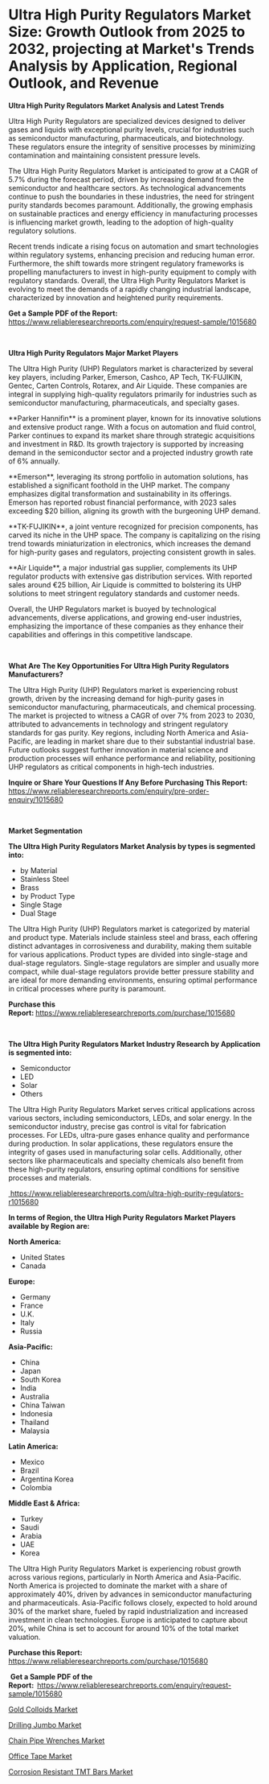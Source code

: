 <p><h1>Ultra High Purity Regulators Market Size: Growth Outlook from 2025 to 2032, projecting at Market's Trends Analysis by Application, Regional Outlook, and Revenue</h1></p><p><strong>Ultra High Purity Regulators Market Analysis and Latest Trends</strong></p>
<p><p>Ultra High Purity Regulators are specialized devices designed to deliver gases and liquids with exceptional purity levels, crucial for industries such as semiconductor manufacturing, pharmaceuticals, and biotechnology. These regulators ensure the integrity of sensitive processes by minimizing contamination and maintaining consistent pressure levels.</p><p>The Ultra High Purity Regulators Market is anticipated to grow at a CAGR of 5.7% during the forecast period, driven by increasing demand from the semiconductor and healthcare sectors. As technological advancements continue to push the boundaries in these industries, the need for stringent purity standards becomes paramount. Additionally, the growing emphasis on sustainable practices and energy efficiency in manufacturing processes is influencing market growth, leading to the adoption of high-quality regulatory solutions.</p><p>Recent trends indicate a rising focus on automation and smart technologies within regulatory systems, enhancing precision and reducing human error. Furthermore, the shift towards more stringent regulatory frameworks is propelling manufacturers to invest in high-purity equipment to comply with regulatory standards. Overall, the Ultra High Purity Regulators Market is evolving to meet the demands of a rapidly changing industrial landscape, characterized by innovation and heightened purity requirements.</p></p>
<p><strong>Get a Sample PDF of the Report:&nbsp;</strong> <a href="https://www.reliableresearchreports.com/enquiry/request-sample/1015680?utm_campaign=11&utm_medium=2&utm_source=Github&utm_content=ia&utm_term=16022025&utm_id=ultra-high-purity-regulators">https://www.reliableresearchreports.com/enquiry/request-sample/1015680</a></p>
<p>&nbsp;</p>
<p><strong>Ultra High Purity Regulators Major Market Players</strong></p>
<p><p>The Ultra High Purity (UHP) Regulators market is characterized by several key players, including Parker, Emerson, Cashco, AP Tech, TK-FUJIKIN, Gentec, Carten Controls, Rotarex, and Air Liquide. These companies are integral in supplying high-quality regulators primarily for industries such as semiconductor manufacturing, pharmaceuticals, and specialty gases.</p><p>**Parker Hannifin** is a prominent player, known for its innovative solutions and extensive product range. With a focus on automation and fluid control, Parker continues to expand its market share through strategic acquisitions and investment in R&D. Its growth trajectory is supported by increasing demand in the semiconductor sector and a projected industry growth rate of 6% annually.</p><p>**Emerson**, leveraging its strong portfolio in automation solutions, has established a significant foothold in the UHP market. The company emphasizes digital transformation and sustainability in its offerings. Emerson has reported robust financial performance, with 2023 sales exceeding $20 billion, aligning its growth with the burgeoning UHP demand.</p><p>**TK-FUJIKIN**, a joint venture recognized for precision components, has carved its niche in the UHP space. The company is capitalizing on the rising trend towards miniaturization in electronics, which increases the demand for high-purity gases and regulators, projecting consistent growth in sales.</p><p>**Air Liquide**, a major industrial gas supplier, complements its UHP regulator products with extensive gas distribution services. With reported sales around €25 billion, Air Liquide is committed to bolstering its UHP solutions to meet stringent regulatory standards and customer needs.</p><p>Overall, the UHP Regulators market is buoyed by technological advancements, diverse applications, and growing end-user industries, emphasizing the importance of these companies as they enhance their capabilities and offerings in this competitive landscape.</p></p>
<p>&nbsp;</p>
<p><strong>What Are The Key Opportunities For Ultra High Purity Regulators Manufacturers?</strong></p>
<p><p>The Ultra High Purity (UHP) Regulators market is experiencing robust growth, driven by the increasing demand for high-purity gases in semiconductor manufacturing, pharmaceuticals, and chemical processing. The market is projected to witness a CAGR of over 7% from 2023 to 2030, attributed to advancements in technology and stringent regulatory standards for gas purity. Key regions, including North America and Asia-Pacific, are leading in market share due to their substantial industrial base. Future outlooks suggest further innovation in material science and production processes will enhance performance and reliability, positioning UHP regulators as critical components in high-tech industries.</p></p>
<p><strong>Inquire or Share Your Questions If Any Before Purchasing This Report:</strong> <a href="https://www.reliableresearchreports.com/enquiry/pre-order-enquiry/1015680?utm_campaign=11&utm_medium=2&utm_source=Github&utm_content=ia&utm_term=16022025&utm_id=ultra-high-purity-regulators">https://www.reliableresearchreports.com/enquiry/pre-order-enquiry/1015680</a></p>
<p>&nbsp;</p>
<p><strong>Market Segmentation</strong></p>
<p><strong>The Ultra High Purity Regulators Market Analysis by types is segmented into:</strong></p>
<p><ul><li>by Material</li><li>Stainless Steel</li><li>Brass</li><li>by Product Type</li><li>Single Stage</li><li>Dual Stage</li></ul></p>
<p><p>The Ultra High Purity (UHP) Regulators market is categorized by material and product type. Materials include stainless steel and brass, each offering distinct advantages in corrosiveness and durability, making them suitable for various applications. Product types are divided into single-stage and dual-stage regulators. Single-stage regulators are simpler and usually more compact, while dual-stage regulators provide better pressure stability and are ideal for more demanding environments, ensuring optimal performance in critical processes where purity is paramount.</p></p>
<p><strong>Purchase this Report:&nbsp;</strong><a href="https://www.reliableresearchreports.com/purchase/1015680?utm_campaign=11&utm_medium=2&utm_source=Github&utm_content=ia&utm_term=16022025&utm_id=ultra-high-purity-regulators">https://www.reliableresearchreports.com/purchase/1015680</a></p>
<p>&nbsp;</p>
<p><strong>The Ultra High Purity Regulators Market Industry Research by Application is segmented into:</strong></p>
<p><ul><li>Semiconductor</li><li>LED</li><li>Solar</li><li>Others</li></ul></p>
<p><p>The Ultra High Purity Regulators Market serves critical applications across various sectors, including semiconductors, LEDs, and solar energy. In the semiconductor industry, precise gas control is vital for fabrication processes. For LEDs, ultra-pure gases enhance quality and performance during production. In solar applications, these regulators ensure the integrity of gases used in manufacturing solar cells. Additionally, other sectors like pharmaceuticals and specialty chemicals also benefit from these high-purity regulators, ensuring optimal conditions for sensitive processes and materials.</p></p>
<p><a href="https://www.reliableresearchreports.com/ultra-high-purity-regulators-r1015680?utm_campaign=11&utm_medium=2&utm_source=Github&utm_content=ia&utm_term=16022025&utm_id=ultra-high-purity-regulators">&nbsp;https://www.reliableresearchreports.com/ultra-high-purity-regulators-r1015680</a></p>
<p><strong>In terms of Region, the Ultra High Purity Regulators Market Players available by Region are:</strong></p>
<p>
    <p> <strong> North America: </strong>
        <ul>
            <li>United States</li>
            <li>Canada</li>
        </ul>
        </p> 
    <p> <strong> Europe: </strong>
        <ul>
            <li>Germany</li>
            <li>France</li>
            <li>U.K.</li>
            <li>Italy</li>
            <li>Russia</li>
        </ul>
        </p> 
    <p> <strong> Asia-Pacific: </strong>
        <ul>
            <li>China</li>
            <li>Japan</li>
            <li>South Korea</li>
            <li>India</li>
            <li>Australia</li>
            <li>China Taiwan</li>
            <li>Indonesia</li>
            <li>Thailand</li>
            <li>Malaysia</li>
        </ul>
        </p> 
    <p> <strong> Latin America: </strong>
        <ul>
            <li>Mexico</li>
            <li>Brazil</li>
            <li>Argentina Korea</li>
            <li>Colombia</li>
        </ul>
        </p> 
    <p> <strong> Middle East & Africa: </strong>
        <ul>
            <li>Turkey</li>
            <li>Saudi</li>
            <li>Arabia</li>
            <li>UAE</li>
            <li>Korea</li>
        </ul>
    </p>
    </p>
<p><p>The Ultra High Purity Regulators Market is experiencing robust growth across various regions, particularly in North America and Asia-Pacific. North America is projected to dominate the market with a share of approximately 40%, driven by advances in semiconductor manufacturing and pharmaceuticals. Asia-Pacific follows closely, expected to hold around 30% of the market share, fueled by rapid industrialization and increased investment in clean technologies. Europe is anticipated to capture about 20%, while China is set to account for around 10% of the total market valuation.</p></p>
<p><strong>Purchase this Report: </strong><a href="https://www.reliableresearchreports.com/purchase/1015680?utm_campaign=11&utm_medium=2&utm_source=Github&utm_content=ia&utm_term=16022025&utm_id=ultra-high-purity-regulators">https://www.reliableresearchreports.com/purchase/1015680</a></p>
<p>&nbsp;<strong>Get a Sample PDF of the Report:&nbsp;&nbsp;</strong><a href="https://www.reliableresearchreports.com/enquiry/request-sample/1015680?utm_campaign=11&utm_medium=2&utm_source=Github&utm_content=ia&utm_term=16022025&utm_id=ultra-high-purity-regulators">https://www.reliableresearchreports.com/enquiry/request-sample/1015680</a></p>
<p><strong></strong></p>
<p><p><a href="https://www.linkedin.com/pulse/gold-colloids-market-analysisbased-predicted-88-cagr-growth-9xwhf?utm_campaign=11&utm_medium=2&utm_source=Github&utm_content=ia&utm_term=16022025&utm_id=ultra-high-purity-regulators">Gold Colloids Market</a></p><p><a href="https://github.com/tselahiara/Market-Research-Report-List-1/blob/main/drilling-jumbo-market.md?utm_campaign=11&utm_medium=2&utm_source=Github&utm_content=ia&utm_term=16022025&utm_id=ultra-high-purity-regulators">Drilling Jumbo Market</a></p><p><a href="https://github.com/waverlyam689/Market-Research-Report-List-1/blob/main/chain-pipe-wrenches-market.md?utm_campaign=11&utm_medium=2&utm_source=Github&utm_content=ia&utm_term=16022025&utm_id=ultra-high-purity-regulators">Chain Pipe Wrenches Market</a></p><p><a href="https://www.linkedin.com/pulse/global-office-tape-market-comprehensive-analysis-size-vyxcf?utm_campaign=11&utm_medium=2&utm_source=Github&utm_content=ia&utm_term=16022025&utm_id=ultra-high-purity-regulators">Office Tape Market</a></p><p><a href="https://www.linkedin.com/pulse/global-corrosion-resistant-tmt-bars-market-trends-innovations-neelf?utm_campaign=11&utm_medium=2&utm_source=Github&utm_content=ia&utm_term=16022025&utm_id=ultra-high-purity-regulators">Corrosion Resistant TMT Bars Market</a></p></p>